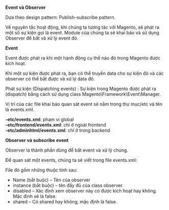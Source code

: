 **Event và Observer**

Dựa theo design pattern: Publish–subscribe pattern.

Về nguyên tắc hoạt động, khi chúng ta tương tác với Magento, sẽ phát ra một số sự kiện gọi là event. Module của chúng ta sẽ khai báo và sử dụng Observer để bắt và xử lý event đó.

**Event**

Event được phát ra khi một hành động cụ thể nào đó trong Magento được kích hoạt.

Khi một sự kiện được phát ra, bạn có thể truyền data cho sự kiện đó và các observer có thể bắt được và xử lý data đó.

Phát sự kiện \(Dispatching events\) : Sự kiện trong Magento được phát ra \(dispatch\) bằng cách sử dụng class Magento\Framework\Event\Manager.

Vị trí của các file khai báo quan sát event sẽ nằm trong thư mục/etc và tên là events.xml.

**-etc/events.xml**: phạm vi global  
**-etc/frontend/events.xml**: chỉ ở ngoài frontend  
**-etc/adminhtml/events.xml**: chỉ ở trong backend

**Observer và subscribe event**

Observer là thành phần dùng để bắt event và xử lý chúng.

Để quan sát một events, chúng ta sẽ viết trong file events.xml:

File đó gồm những thuộc tính sau:

* Name \(bắt buộc\) – Tên của observer
* instance \(bắt buộc\) – tên đầy đủ của class observer
* disabled – Xác định xem observer này có được kích hoạt hay không. Mặc định sẽ là false.
* shared – Có shared hay không, mặc định là false.



